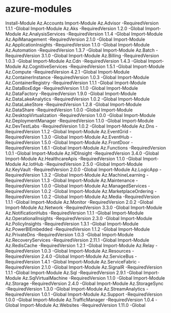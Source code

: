 # azure-modules

Install-Module Az.Accounts
Import-Module Az.Advisor -RequiredVersion 1.1.1 -Global
Import-Module Az.Aks -RequiredVersion 1.2.0 -Global
Import-Module Az.AnalysisServices -RequiredVersion 1.1.4 -Global
Import-Module Az.ApiManagement -RequiredVersion 2.1.0 -Global
Import-Module Az.ApplicationInsights -RequiredVersion 1.1.0 -Global
Import-Module Az.Automation -RequiredVersion 1.3.7 -Global
Import-Module Az.Batch -RequiredVersion 3.1.0 -Global
Import-Module Az.Billing -RequiredVersion 1.0.3 -Global
Import-Module Az.Cdn -RequiredVersion 1.4.3 -Global
Import-Module Az.CognitiveServices -RequiredVersion 1.5.1 -Global
Import-Module Az.Compute -RequiredVersion 4.2.1 -Global
Import-Module Az.ContainerInstance -RequiredVersion 1.0.3 -Global
Import-Module Az.ContainerRegistry -RequiredVersion 1.1.1 -Global
Import-Module Az.DataBoxEdge -RequiredVersion 1.1.0 -Global
Import-Module Az.DataFactory -RequiredVersion 1.9.0 -Global
Import-Module Az.DataLakeAnalytics -RequiredVersion 1.0.2 -Global
Import-Module Az.DataLakeStore -RequiredVersion 1.2.8 -Global
Import-Module Az.DataShare -RequiredVersion 1.0.0 -Global
Import-Module Az.DesktopVirtualization -RequiredVersion 1.0.0 -Global
Import-Module Az.DeploymentManager -RequiredVersion 1.1.0 -Global
Import-Module Az.DevTestLabs -RequiredVersion 1.0.2 -Global
Import-Module Az.Dns -RequiredVersion 1.1.2 -Global
Import-Module Az.EventGrid -RequiredVersion 1.3.0 -Global
Import-Module Az.EventHub -RequiredVersion 1.5.0 -Global
Import-Module Az.FrontDoor -RequiredVersion 1.6.1 -Global
Import-Module Az.Functions -RequiredVersion 1.0.1 -Global
Import-Module Az.HDInsight -RequiredVersion 3.4.0 -Global
Import-Module Az.HealthcareApis -RequiredVersion 1.1.0 -Global
Import-Module Az.IotHub -RequiredVersion 2.5.0 -Global
Import-Module Az.KeyVault -RequiredVersion 2.0.0 -Global
Import-Module Az.LogicApp -RequiredVersion 1.3.2 -Global
Import-Module Az.MachineLearning -RequiredVersion 1.1.3 -Global
Import-Module Az.Maintenance -RequiredVersion 1.0.0 -Global
Import-Module Az.ManagedServices -RequiredVersion 1.0.2 -Global
Import-Module Az.MarketplaceOrdering -RequiredVersion 1.0.2 -Global
Import-Module Az.Media -RequiredVersion 1.1.1 -Global
Import-Module Az.Monitor -RequiredVersion 2.0.2 -Global
Import-Module Az.Network -RequiredVersion 3.3.0 -Global
Import-Module Az.NotificationHubs -RequiredVersion 1.1.1 -Global
Import-Module Az.OperationalInsights -RequiredVersion 2.3.0 -Global
Import-Module Az.PolicyInsights -RequiredVersion 1.3.1 -Global
Import-Module Az.PowerBIEmbedded -RequiredVersion 1.1.2 -Global
Import-Module Az.PrivateDns -RequiredVersion 1.0.3 -Global
Import-Module Az.RecoveryServices -RequiredVersion 2.11.1 -Global
Import-Module Az.RedisCache -RequiredVersion 1.2.1 -Global
Import-Module Az.Relay -RequiredVersion 1.0.3 -Global
Import-Module Az.Resources -RequiredVersion 2.4.0 -Global
Import-Module Az.ServiceBus -RequiredVersion 1.4.1 -Global
Import-Module Az.ServiceFabric -RequiredVersion 2.1.0 -Global
Import-Module Az.SignalR -RequiredVersion 1.1.1 -Global
Import-Module Az.Sql -RequiredVersion 2.9.1 -Global
Import-Module Az.SqlVirtualMachine -RequiredVersion 1.1.0 -Global
Import-Module Az.Storage -RequiredVersion 2.4.0 -Global
Import-Module Az.StorageSync -RequiredVersion 1.3.0 -Global
Import-Module Az.StreamAnalytics -RequiredVersion 1.0.1 -Global
Import-Module Az.Support -RequiredVersion 1.0.0 -Global
Import-Module Az.TrafficManager -RequiredVersion 1.0.4 -Global
Import-Module Az.Websites -RequiredVersion 1.11.0 -Global
